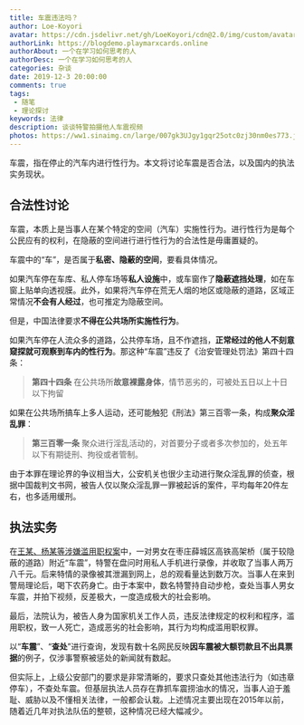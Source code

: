 ```yaml
---
title: 车震违法吗？
author: Loe-Koyori
avatar: https://cdn.jsdelivr.net/gh/LoeKoyori/cdn@2.0/img/custom/avatar.png
authorLink: https://blogdemo.playmarxcards.online
authorAbout: 一个在学习如何思考的人
authorDesc: 一个在学习如何思考的人
categories: 杂谈
date: 2019-12-3 20:00:00
comments: true
tags: 
 - 随笔
 - 理论探讨
keywords: 法律 
description: 谈谈特警拍摄他人车震视频
photos: https://ww1.sinaimg.cn/large/007gk3UJgy1gqr25otc0zj30nm0es773.jpg
---
```


车震，指在停止的汽车内进行性行为。本文将讨论车震是否合法，以及国内的执法实务现状。

## 合法性讨论

车震，本质上是当事人在某个特定的空间（汽车）实施性行为。进行性行为是每个公民应有的权利，在隐蔽的空间进行进行性行为的合法性是毋庸置疑的。

车震中的“车”，是否属于**私密、隐蔽的空间**，要看具体情况。

如果汽车停在车库、私人停车场等**私人设施**中，或车窗作了**隐蔽遮挡处理**，如在车窗上贴单向透视膜。此外，如果将汽车停在荒无人烟的地区或隐蔽的道路，区域正常情况**不会有人经过**，也可推定为隐蔽空间。

但是，中国法律要求**不得在公共场所实施性行为**。

如果汽车停在人流众多的道路，公共停车场，且不作遮挡，**正常经过的他人不刻意窥探就可观察到车内的性行为**。那这种“车震”违反了《治安管理处罚法》第四十四条：

> **第四十四条**	在公共场所**故意裸露身体**，情节恶劣的，可被处五日以上十日以下拘留

如果在公共场所搞车上多人运动，还可能触犯《刑法》第三百零一条，构成**聚众淫乱罪**：

> **第三百零一条** 聚众进行淫乱活动的，对首要分子或者多次参加的，处五年以下有期徒刑、拘役或者管制。

由于本罪在理论界的争议相当大，公安机关也很少主动进行聚众淫乱罪的侦查，根据中国裁判文书网，被告人仅以聚众淫乱罪一罪被起诉的案件，平均每年20件左右，也多适用缓刑。

## 执法实务

在[王某、杨某等涉嫌滥用职权案](http://www.dzwww.com/shandong/sdnews/201512/t20151223_13548566.htm)中，一对男女在枣庄薛城区高铁高架桥（属于较隐蔽的道路）附近“车震”，特警在盘问时用私人手机进行录像，并收取了当事人两万八千元。后来特情的录像被其泄漏到网上，总的观看量达到数万次。当事人在来到警局理论后，喝下农药身亡。由于本案中，数名特警持自动步枪，查处当事人男女车震，并拍下视频，反差极大，一度造成极大的社会影响。

最后，法院认为，被告人身为国家机关工作人员，违反法律规定的权利和程序，滥用职权，致一人死亡，造成恶劣的社会影响，其行为均构成滥用职权罪。

以“**车震**”、“**查处**”进行查询，发现有数十名网民反映**因车震被大额罚款且不出具票据**的例子，仅涉事警察被惩处的新闻就有数起。

但实际上，上级公安部门的要求是非常清晰的，要求只查处其他违法行为（如违章停车），不查处车震。但基层执法人员存在靠抓车震捞油水的情况，当事人迫于羞耻、威胁以及不懂相关法律，一般都会认栽。上述情况主要出现在2015年以前，随着近几年对执法队伍的整顿，这种情况已经大幅减少。


